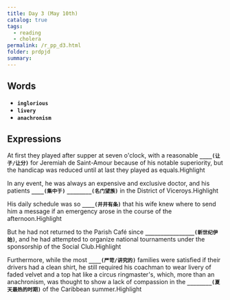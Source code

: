 ```yaml
---
title: Day 3 (May 10th)
catalog: true
tags: 
  - reading
  - cholera
permalink: /r_pp_d3.html
folder: prdpjd
summary: 
---
```


## Words

-   <b data-toggle="tooltip" data-original-title="{{site.data.glossary.inglorious}}">`inglorious`</b>
-   <b data-toggle="tooltip" data-original-title="{{site.data.glossary.livery}}">`livery`</b>
-   <b data-toggle="tooltip" data-original-title="{{site.data.glossary.anachronism}}">`anachronism`</b>


## Expressions

At first they played after supper at seven o'clock, with a reasonable <b data-toggle="tooltip" data-original-title="{{site.data.answers.d3_a}}">`____(让子/让分)`</b> for Jeremiah de Saint-Amour because of his notable superiority, but the handicap was reduced until at last they played as equals.<span class="hili">Highlight</span>

In any event, he was always an expensive and exclusive doctor, and his patients <b data-toggle="tooltip" data-original-title="{{site.data.answers.d3_b}}">`____(集中于)`</b> <b data-toggle="tooltip" data-original-title="{{site.data.answers.d3_b2}}">`________(名门望族)`</b> in the District of Viceroys.<span class="hili">Highlight</span>

His daily schedule was so <b data-toggle="tooltip" data-original-title="{{site.data.answers.d3_c}}">`____(井井有条)`</b> that his wife knew where to send him a message if an emergency arose in the course of the afternoon.<span class="hili">Highlight</span>

But he had not returned to the Parish Café since <b data-toggle="tooltip" data-original-title="{{site.data.answers.d3_d}}">`________________(新世纪伊始)`</b>, and he had attempted to organize national tournaments under the sponsorship of the Social Club.<span class="hili">Highlight</span>

Furthermore, while the most <b data-toggle="tooltip" data-original-title="{{site.data.answers.d3_e}}">`____(严苛/讲究的)`</b> families were satisfied if their drivers had a clean shirt, he still required his coachman to wear livery of faded velvet and a top hat like a circus ringmaster's, which, more than an anachronism, was thought to show a lack of compassion in the <b data-toggle="tooltip" data-original-title="{{site.data.answers.d3_e2}}">`________(夏天最热的时期)`</b> of the Caribbean summer.<span class="hili">Highlight</span>



